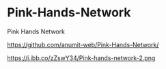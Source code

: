 # Pink-Hands-Network
Pink Hands Network 

https://github.com/anumit-web/Pink-Hands-Network/

https://i.ibb.co/zZswY34/Pink-hands-network-2.png
